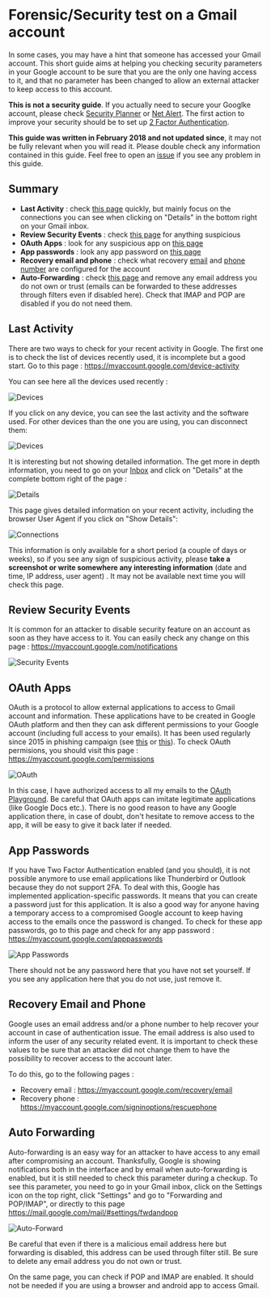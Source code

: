 # Forensic/Security test on a Gmail account

In some cases, you may have a hint that someone has accessed your Gmail account. This short guide aims at helping you checking security parameters in your Google account to be sure that you are the only one having access to it, and that no parameter has been changed to allow an external attacker to keep access to this account.

**This is not a security guide**. If you actually need to secure your Googlke account, please check [Security Planner](https://securityplanner.org/) or [Net Alert](https://netalert.me/secure-accounts.html). The first action to improve your security should be to set up [2 Factor Authentication](https://securityplanner.org/#/tool/2-factor-authentication).

**This guide was written in February 2018 and not updated since**, it may not be fully relevant when you will read it. Please double check any information contained in this guide. Feel free to open an [issue](https://github.com/Te-k/how-to-quick-forensic/issues) if you see any problem in this guide.

## Summary

* **Last Activity** : check [this page](https://myaccount.google.com/device-activity) quickly, but mainly focus on the connections you can see when clicking on "Details" in the bottom right on your Gmail inbox.
* **Review Security Events** : check [this page](https://myaccount.google.com/notifications) for anything suspicious
* **OAuth Apps** : look for any suspicious app on [this page](https://myaccount.google.com/permissions)
* **App passwords** : look any app password on [this page](https://myaccount.google.com/apppasswords)
* **Recovery email and phone** : check what recovery [email](https://myaccount.google.com/recovery/email) and [phone number](https://myaccount.google.com/signinoptions/rescuephone) are configured for the account
* **Auto-Forwarding** : check [this page](https://mail.google.com/mail/#settings/fwdandpop) and remove any email address you do not own or trust (emails can be forwarded to these addresses through filters even if disabled here). Check that IMAP and POP are disabled if you do not need them.

## Last Activity

There are two ways to check for your recent activity in Google. The first one is to check the list of devices recently used, it is incomplete but a good start. Go to this page : https://myaccount.google.com/device-activity

You can see here all the devices used recently :

![Devices](img/google1.png)

If you click on any device, you can see the last activity and the software used. For other devices than the one you are using, you can disconnect them:

![Devices](img/google2.png)

It is interesting but not showing detailed information. The get more in depth information, you need to go on your [Inbox](https://mail.google.com/mail/#inbox) and click on "Details" at the complete bottom right of the page :

![Details](img/google3.png)

This page gives detailed information on your recent activity, including the browser User Agent if you click on "Show Details":

![Connections](img/google4.png)

This information is only available for a short period (a couple of days or weeks), so if you see any sign of suspicious activity, please **take a screenshot or write somewhere any interesting information** (date and time, IP address, user agent) . It may not be available next time you will check this page.

## Review Security Events

It is common for an attacker to disable security feature on an account as soon as they have access to it. You can easily check any change on this page : https://myaccount.google.com/notifications

![Security Events](img/google5.png)

## OAuth Apps

OAuth is a protocol to allow external applications to access to Gmail account and information. These applications have to be created in Google OAuth platform and then they can ask different permissions to your Google account (including full access to your emails). It has been used regularly since 2015 in phishing campaign (see [this](http://blog.trendmicro.com/trendlabs-security-intelligence/pawn-storm-abuses-open-authentication-advanced-social-engineering-attacks/) or [this](https://citizenlab.ca/2018/01/spying-on-a-budget-inside-a-phishing-operation-with-targets-in-the-tibetan-community/)). To check OAuth permisions, you should visit this page : https://myaccount.google.com/permissions

![OAuth](img/google7.png)


In this case, I have authorized access to all my emails to the [OAuth Playground](https://developers.google.com/oauthplayground/). Be careful that OAuth apps can imitate legitimate applications (like Google Docs etc.). There is no good reason to have any Google application there, in case of doubt, don't hesitate to remove access to the app, it will be easy to give it back later if needed.

## App Passwords

If you have Two Factor Authentication enabled (and you should), it is not possible anymore to use email applications like Thunderbird or Outlook because they do not support 2FA. To deal with this, Google has implemented application-specific passwords. It means that you can create a password just for this application. It is also a good way for anyone having a temporary access to a compromised Google account to keep having access to the emails once the password is changed. To check for these app passwords, go to this page and check for any app password : https://myaccount.google.com/apppasswords

![App Passwords](img/google8.png)

There should not be any password here that you have not set yourself. If you see any application here that you do not use, just remove it.

## Recovery Email and Phone

Google uses an email address and/or a phone number to help recover your account in case of authentication issue. The email address is also used to inform the user of any security related event. It is important to check these values to be sure that an attacker did not change them to have the possibility to recover access to the account later.

To do this, go to the following pages :
* Recovery email : https://myaccount.google.com/recovery/email
* Recovery phone : https://myaccount.google.com/signinoptions/rescuephone

## Auto Forwarding

Auto-forwarding is an easy way for an attacker to have access to any email after compromising an account. Thanksfully, Google is showing notifications both in the interface and by email when auto-forwarding is enabled, but it is still needed to check this parameter during a checkup. To see this parameter, you need to go in your Gmail inbox, click on the Settings icon on the top right, click "Settings" and go to "Forwarding and POP/IMAP", or directly to this page https://mail.google.com/mail/#settings/fwdandpop

![Auto-Forward](img/google6.png)

Be careful that even if there is a malicious email address here but forwarding is disabled, this address can be used through filter still. Be sure to delete any email address you do not own or trust.

On the same page, you can check if POP and IMAP are enabled. It should not be needed if you are using a browser and android app to access Gmail.

##
